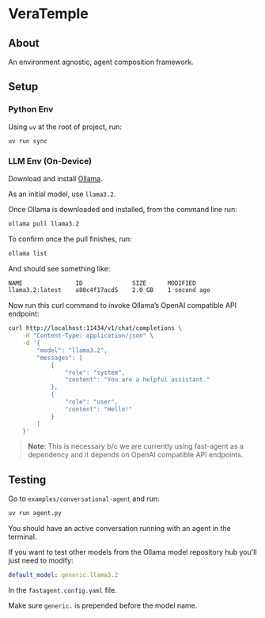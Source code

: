# VeraTemple
## About
An environment agnostic, agent composition framework.

## Setup
### Python Env

Using ``uv`` at the root of project, run:

```bash
uv run sync
```

### LLM Env (On-Device)

Download and install [Ollama](https://ollama.com/download).

As an initial model, use ``llama3.2``.

Once Ollama is downloaded and installed, from the command line run:

```bash
ollama pull llama3.2
```

To confirm once the pull finishes, run:

```bash
ollama list
```

And should see something like:

```bash
NAME               ID              SIZE      MODIFIED     
llama3.2:latest    a80c4f17acd5    2.0 GB    1 second ago
```

Now run this curl command to invoke Ollama’s OpenAI compatible API endpoint:

```bash
curl http://localhost:11434/v1/chat/completions \
    -H "Content-Type: application/json" \
    -d '{
        "model": "llama3.2",
        "messages": [
            {
                "role": "system",
                "content": "You are a helpful assistant."
            },
            {
                "role": "user",
                "content": "Hello!"
            }
        ]
    }'
```

> <b>Note</b>: This is necessary b/c we are currently using fast-agent as a dependency and it depends on OpenAI compatible API endpoints.

## Testing

Go to ``examples/conversational-agent`` and run:

```bash
uv run agent.py
```

You should have an active conversation running with an agent in the terminal.

If you want to test other models from the Ollama model repository hub you'll just need to modify:

```yaml
default_model: generic.llama3.2
```
In the ``fastagent.config.yaml`` file.

Make sure ``generic.`` is prepended before the model name.